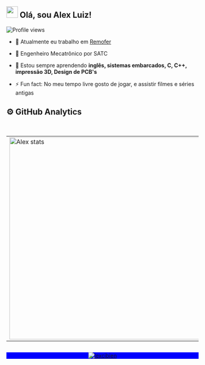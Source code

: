 ## <img src="https://raw.githubusercontent.com/kaueMarques/kaueMarques/master/hi.gif" width="30px"> Olá, sou Alex Luiz!
<p align="left"> <img src="https://komarev.com/ghpvc/?username=lexcibien&color=orange" alt="Profile views" /> </p>

- 🔭 Atualmente eu trabalho em [Remofer](https://www.remoferdobrasil.com.br/)

- 🏫 Engenheiro Mecatrônico por SATC

- 🌱 Estou sempre aprendendo **inglês, sistemas embarcados, C, C++, impressão 3D, Design de PCB's**

- ⚡ Fun fact: No meu tempo livre gosto de jogar, e assistir filmes e séries antigas

## ⚙️ GitHub Analytics
<br>

<table align="center">
  <tr>
    <td><img width="530em" src="https://github-readme-stats.vercel.app/api?username=lexcibien&show_icons=true&theme=nightowl" alt="Alex stats" /></td>
    <td><a href="https://github.com/anuraghazra/github-readme-stats"><img src="https://github-readme-stats.vercel.app/api/top-langs/?username=lexcibien&layout=compact&theme=nightowl&hide_border=true" /></a></td>
  </tr>
</table>

##

<p align="center" style="background:blue">
  <a href="https://linkedin.com/in/lexcibien" target="_blank">
    <img align="center" src="https://img.shields.io/badge/-lexcibien-05122A?style=flat&logo=linkedin" alt="lexcibien"/>
  </a>
</p>
